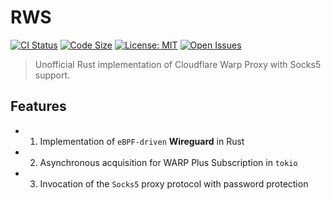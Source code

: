 # RWS

[![CI Status](https://github.com/AUTOM77/RWS/workflows/ci/badge.svg)](https://github.com/AUTOM77/RWS/actions?query=workflow:ci)
[![Code Size](https://img.shields.io/github/languages/code-size/AUTOM77/RWS)](https://github.com/AUTOM77/RWS)
[![License: MIT](https://img.shields.io/badge/License-MIT-blue.svg)](https://opensource.org/licenses/MIT)
[![Open Issues](https://img.shields.io/github/issues/AUTOM77/RWS)](https://github.com/AUTOM77/RWS/issues)

> Unofficial Rust implementation of Cloudflare Warp Proxy with Socks5 support.

## Features

- 1. Implementation of `eBPF-driven` **Wireguard** in Rust
- 2. Asynchronous acquisition for WARP Plus Subscription in `tokio`
- 3. Invocation of the `Socks5` proxy protocol with password protection